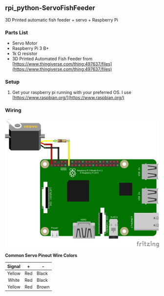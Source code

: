 ## rpi_python-ServoFishFeeder
3D Printed automatic fish feeder  + servo + Raspberry Pi

### Parts List

 - Servo Motor
 - Raspberry Pi 3 B+
 - 1k &ohm; resistor
 - 3D Printed Automated Fish Feeder from [https://www.thingiverse.com/thing:497637/files](https://www.thingiverse.com/thing:497637/files)
 
 

### Setup
1. Get your raspberry pi running with your preferred OS.  I use [https://www.raspbian.org/](https://www.raspbian.org/)


### Wiring
![raspberry pi wiring](/images/rpi_fish_feeder_bb.png)

**Common Servo Pinout Wire Colors**

| Signal | + | - |
| :---: | :---: |----|
| Yellow | Red | Black |
| White| Red | Black |
| Yellow | Red | Brown |




<!--stackedit_data:
eyJoaXN0b3J5IjpbMTc0MTYwNzAxMiwtMjEwODE3MDg0NywyMT
I1NTM5Mzc5LC01Mjc2MzgxOTQsLTExNTU2OTQ5MTgsLTgyNDc5
OTk0MCwzMzI0NTU5MSwxNDQzNzk1ODUyLC0xNTM2MTkzOTU1LD
EyNDA1MzMyMjRdfQ==
-->